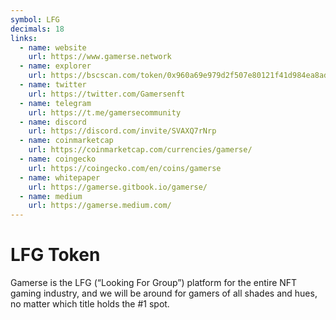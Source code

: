 ```yaml
---
symbol: LFG
decimals: 18
links:
  - name: website
    url: https://www.gamerse.network
  - name: explorer
    url: https://bscscan.com/token/0x960a69e979d2f507e80121f41d984ea8ad83cd76
  - name: twitter
    url: https://twitter.com/Gamersenft
  - name: telegram
    url: https://t.me/gamersecommunity
  - name: discord
    url: https://discord.com/invite/SVAXQ7rNrp
  - name: coinmarketcap
    url: https://coinmarketcap.com/currencies/gamerse/
  - name: coingecko
    url: https://coingecko.com/en/coins/gamerse
  - name: whitepaper
    url: https://gamerse.gitbook.io/gamerse/
  - name: medium
    url: https://gamerse.medium.com/
---
```


# LFG Token

Gamerse is the LFG (“Looking For Group”) platform for the entire NFT gaming industry, and we will be around for gamers of all shades and hues, no matter which title holds the #1 spot.
